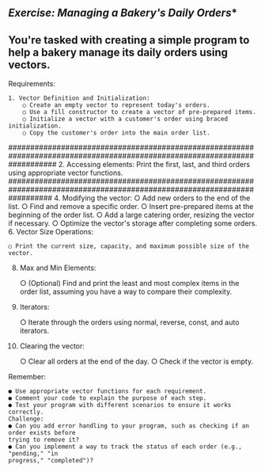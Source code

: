 ***************************************Exercise: Managing a Bakery's Daily Orders****************************************
---------------------------------------------------------------------------------------------------------------------------
You're tasked with creating a simple program to help a bakery manage its daily orders using
    vectors.
---------------------------------------------------------------------------------------------------------------------------
Requirements:

    1. Vector Definition and Initialization:
        ○ Create an empty vector to represent today's orders.
        ○ Use a fill constructor to create a vector of pre-prepared items.
        ○ Initialize a vector with a customer's order using braced initialization.
        ○ Copy the customer's order into the main order list.
###########################################################################################################################
    2. Accessing elements:
       Print the first, last, and third orders using appropriate vector functions.
##########################################################################################################################
    4. Modifying the vector:
        ○ Add new orders to the end of the list.
        ○ Find and remove a specific order.
        ○ Insert pre-prepared items at the beginning of the order list.
        ○ Add a large catering order, resizing the vector if necessary.
        ○ Optimize the vector's storage after completing some orders.
6. Vector Size Operations:
   
    ○ Print the current size, capacity, and maximum possible size of the vector.
8. Max and Min Elements:
   
    ○ (Optional) Find and print the least and most complex items in the order list,
    assuming you have a way to compare their complexity.

10. Iterators:
    
    ○ Iterate through the orders using normal, reverse, const, and auto iterators.
12. Clearing the vector:
    
    ○ Clear all orders at the end of the day.
    ○ Check if the vector is empty.

Remember:

    ● Use appropriate vector functions for each requirement.
    ● Comment your code to explain the purpose of each step.
    ● Test your program with different scenarios to ensure it works correctly.
    Challenge:
    ● Can you add error handling to your program, such as checking if an order exists before
    trying to remove it?
    ● Can you implement a way to track the status of each order (e.g., "pending," "in
    progress," "completed")?
